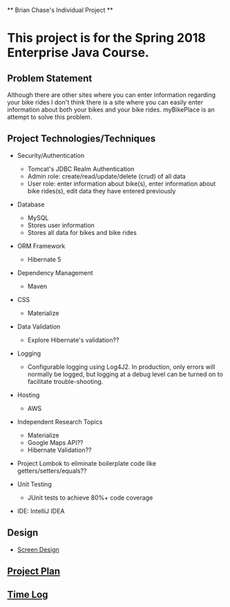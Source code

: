 
** Brian Chase's Individual Project **

# This project is for the Spring 2018 Enterprise Java Course.

## Problem Statement

Although there are other sites where you can enter information regarding your bike rides I don't think there is a site where you can easily enter information about both your bikes and your bike rides.  myBikePlace is an attempt to solve this problem.

## Project Technologies/Techniques

* Security/Authentication
	* Tomcat's JDBC Realm Authentication
	* Admin role: create/read/update/delete (crud) of all data
	* User role: enter information about bike(s), enter information about bike rides(s), edit data they have entered previously
	
* Database
	* MySQL
	* Stores user information
	* Stores all data for bikes and bike rides

* ORM Framework
	* Hibernate 5

* Dependency Management
	* Maven

* CSS
	* Materialize

* Data Validation
	* Explore Hibernate's validation??

* Logging
	* Configurable logging using Log4J2. In production, only errors will normally be logged, but logging at a debug level can be turned on to facilitate trouble-shooting.

* Hosting
	* AWS

* Independent Research Topics
	* Materialize
	* Google Maps API??
	* Hibernate Validation??

* Project Lombok to eliminate boilerplate code like getters/setters/equals??

* Unit Testing
	* JUnit tests to achieve 80%+ code coverage
	
* IDE: IntelliJ IDEA

## Design
* [Screen Design](myBikePlaceScreens.bmpr "myBikePlaceScreens.bmpr")

## [Project Plan](projectPlan.md "Project Plan")

## [Time Log](timeLog.md)